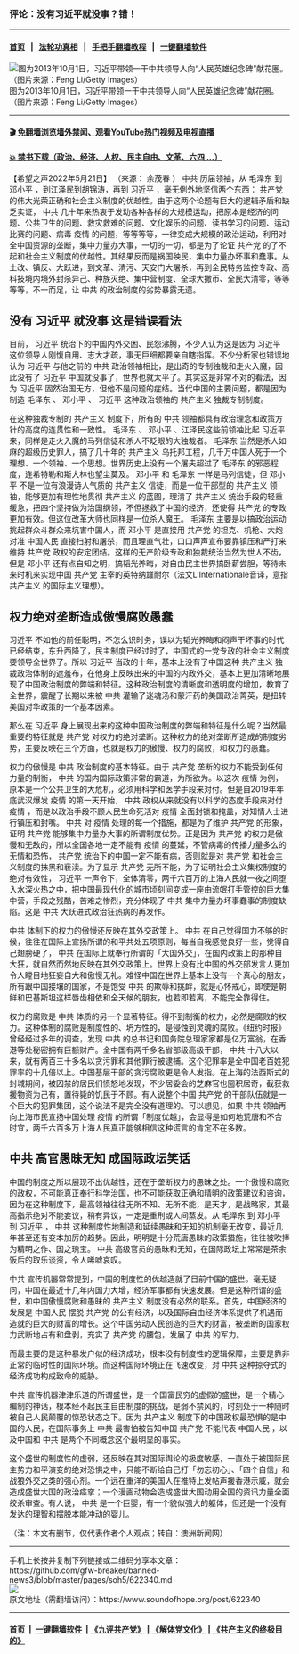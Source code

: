### 评论：没有习近平就没事？错！
------------------------

#### [首页](https://github.com/gfw-breaker/banned-news3/blob/master/README.md) &nbsp;&nbsp;|&nbsp;&nbsp; [法轮功真相](https://github.com/begood0513/basic/blob/master/README.md)  &nbsp;&nbsp;|&nbsp;&nbsp; [手把手翻墙教程](https://github.com/gfw-breaker/guides/wiki)  &nbsp;&nbsp;|&nbsp;&nbsp; [一键翻墙软件](https://github.com/gfw-breaker/nogfw/blob/master/README.md)  



<div><img alt="图为2013年10月1日，习近平带领一干中共领导人向“人民英雄纪念碑”献花圈。（图片来源：Feng Li/Getty Images）" src="https://img.soundofhope.org/2022-05/gettyimages-182584636-1653132407179.jpg"/>
<br/><figcaption class="caption">
 图为2013年10月1日，习近平带领一干中共领导人向“人民英雄纪念碑”献花圈。（图片来源：Feng Li/Getty Images）
</figcaption></div><hr/>

#### [ 🎬  免翻墙浏览墙外禁闻、观看YouTube热门视频及电视直播](https://github.com/gfw-breaker/HelloWorld)

#### [ 💥  禁书下载（政治、经济、人权、民主自由、文革、六四 ...）](https://github.com/gfw-breaker/books/blob/master/README.md)

<div><div class="Content__Wrapper sc-1bvya0-0 grZQxZ">
 <p class="meta-top">
  <span class="meta">
   【希望之声2022年5月21日】
  </span>
  （来源：
  <ok href="/term/336919">
   余茂春
  </ok>
  ）
  <ok href="/term/1059">
   中共
  </ok>
  历届领袖，从
  <ok href="/term/2613">
   毛泽东
  </ok>
  到
  <ok href="/term/1065">
   邓小平
  </ok>
  ，到江泽民到胡锦涛，再到
  <ok href="/term/1063">
   习近平
  </ok>
  ，毫无例外地坚信两个东西：
  <ok href="/term/970">
   共产党
  </ok>
  的伟大光荣正确和社会主义制度的优越性。由于这两个论题有巨大的逻辑矛盾和缺乏实证，
  <ok href="/term/1059">
   中共
  </ok>
  几十年来热衷于发动各种各样的大规模运动，把原本是经济的问题、公共卫生的问题、救灾救难的问题、文化娱乐的问题、读书学习的问题、运动比赛的问题、病毒
  <ok href="/term/16057">
   疫情
  </ok>
  的问题，等等等等，一律变成大规模的政治运动，利用对全中国资源的垄断，集中力量办大事，一切的一切，都是为了论证
  <ok href="/term/970">
   共产党
  </ok>
  的了不起和社会主义制度的优越性。其结果反而是祸国殃民，集中力量办坏事和蠢事。从土改、镇反、大跃进，到文革、清污、天安门大屠杀，再到全民特务监控专政、高科技境内境外封杀异己、种族灭绝、集中营制度、全球大撒币、全民大清零，等等等等，不一而足，让
  <ok href="/term/1059">
   中共
  </ok>
  的政治制度的劣势暴露无遗。
 </p>
 <h2>
  <strong>
   没有
   <ok href="/term/1063">
    习近平
   </ok>
   就没事 这是错误看法
  </strong>
 </h2>
 <p>
  目前，
  <ok href="/term/1063">
   习近平
  </ok>
  统治下的中国内外交困、民怨沸腾，不少人认为这是因为
  <ok href="/term/1063">
   习近平
  </ok>
  这位领导人刚愎自用、志大才疏，事无巨细都要亲自瞎指挥。不少分析家也错误地认为
  <ok href="/term/1063">
   习近平
  </ok>
  与他之前的
  <ok href="/term/1059">
   中共
  </ok>
  政治领袖相比，是出奇的专制独裁和走火入魔，因此没有了
  <ok href="/term/1063">
   习近平
  </ok>
  中国就没事了，世界也就太平了。其实这是非常不对的看法，因为
  <ok href="/term/1063">
   习近平
  </ok>
  固然治国无方，但他不是问题的症结。当代中国的主要问题，都是因为制造
  <ok href="/term/2613">
   毛泽东
  </ok>
  、
  <ok href="/term/1065">
   邓小平
  </ok>
  、
  <ok href="/term/1063">
   习近平
  </ok>
  这种政治领袖的
  <ok href="/term/4429">
   共产主义
  </ok>
  独裁专制制度。
 </p>
 <p>
  在这种独裁专制的
  <ok href="/term/4429">
   共产主义
  </ok>
  制度下，所有的
  <ok href="/term/1059">
   中共
  </ok>
  领袖都具有政治理念和政策方针的高度的连贯性和一致性。
  <ok href="/term/2613">
   毛泽东
  </ok>
  、
  <ok href="/term/1065">
   邓小平
  </ok>
  、江泽民这些前领袖比起
  <ok href="/term/1063">
   习近平
  </ok>
  来，同样是走火入魔的马列信徒和杀人不眨眼的大独裁者。
  <ok href="/term/2613">
   毛泽东
  </ok>
  当然是杀人如麻的超级历史罪人，搞了几十年的
  <ok href="/term/4429">
   共产主义
  </ok>
  乌托邦工程，几千万中国人死于一个理想、一个领袖、一个思想。世界历史上没有一个屠夫超过了
  <ok href="/term/2613">
   毛泽东
  </ok>
  的邪恶程度，连希特勒和斯大林也望尘莫及。
  <ok href="/term/1065">
   邓小平
  </ok>
  和
  <ok href="/term/2613">
   毛泽东
  </ok>
  一样是马列信徒，但
  <ok href="/term/1065">
   邓小平
  </ok>
  不是一位有浪漫诗人气质的
  <ok href="/term/4429">
   共产主义
  </ok>
  信徒，而是一位干部型的
  <ok href="/term/4429">
   共产主义
  </ok>
  领袖，能够更加有理性地贯彻
  <ok href="/term/4429">
   共产主义
  </ok>
  的蓝图，理清了
  <ok href="/term/4429">
   共产主义
  </ok>
  统治手段的轻重缓急，把四个坚持做为治国纲领，不但拯救了中国的经济，还使得
  <ok href="/term/970">
   共产党
  </ok>
  的专政更加有效。但这位改革大师也同样是一位杀人魔王。
  <ok href="/term/2613">
   毛泽东
  </ok>
  主要是以搞政治运动挑起群众斗群众来坑害中国人，而
  <ok href="/term/1065">
   邓小平
  </ok>
  是直接用
  <ok href="/term/970">
   共产党
  </ok>
  的坦克、机枪、大炮对准
  <ok href="/term/29279">
   中国人民
  </ok>
  直接扫射和屠杀，而且理直气壮，口口声声宣布要靠镇压和严打来维持
  <ok href="/term/970">
   共产党
  </ok>
  政权的安定团结。这样的无产阶级专政和独裁统治当然为世人不齿，但是
  <ok href="/term/1065">
   邓小平
  </ok>
  还有点自知之明，搞韬光养晦，对自由民主世界搞卧薪尝胆，等待未来时机来实现中国
  <ok href="/term/970">
   共产党
  </ok>
  主宰的英特纳雄耐尔（法文L’Internationale音译，意指
  <ok href="/term/4429">
   共产主义
  </ok>
  的国际主义理想）。
 </p>
 <h2>
  <strong>
   权力绝对垄断造成傲慢腐败愚蠢
  </strong>
 </h2>
 <p>
  <ok href="/term/1063">
   习近平
  </ok>
  不如他的前任聪明，不怎么识时务，误以为韬光养晦和闷声干坏事的时代已经结束，东升西降了，民主制度已经过时了，中国式的一党专政的社会主义制度要领导全世界了。所以
  <ok href="/term/1063">
   习近平
  </ok>
  当政的十年，基本上没有了中国这种
  <ok href="/term/4429">
   共产主义
  </ok>
  独裁政治体制的遮羞布，在他身上反映出来的中国的内政外交，基本上更加清晰地展现了中国政治制度的弊端和特征。这种政治制度的清晰度和透明度的增加，教育了全世界，震醒了长期以来被
  <ok href="/term/1059">
   中共
  </ok>
  灌输了迷魂汤和蒙汗药的美国政治菁英，是扭转美国对华政策的一个基本因素。
 </p>
 <p>
  那么在
  <ok href="/term/1063">
   习近平
  </ok>
  身上展现出来的这种中国政治制度的弊端和特征是什么呢？当然最重要的特征就是
  <ok href="/term/970">
   共产党
  </ok>
  对权力的绝对垄断。这种权力的绝对垄断所造成的制度劣势，主要反映在三个方面，也就是权力的傲慢、权力的腐败，和权力的愚蠢。
 </p>
 <p>
  权力的傲慢是
  <ok href="/term/1059">
   中共
  </ok>
  政治制度的基本特征。由于
  <ok href="/term/970">
   共产党
  </ok>
  垄断的权力不能受到任何力量的制衡，
  <ok href="/term/1059">
   中共
  </ok>
  的国内国际政策非常的霸道，为所欲为。以这次
  <ok href="/term/16057">
   疫情
  </ok>
  为例，原本是一个公共卫生的大危机，必须用科学和医学手段来对付。但是自2019年年底武汉爆发
  <ok href="/term/16057">
   疫情
  </ok>
  的第一天开始，
  <ok href="/term/1059">
   中共
  </ok>
  政权从来就没有以科学的态度手段来对付
  <ok href="/term/16057">
   疫情
  </ok>
  ，而是以政治手段不顾人民生命死活对
  <ok href="/term/16057">
   疫情
  </ok>
  全面封锁和掩盖，对知情人士进行镇压和封嘴。
  <ok href="/term/1059">
   中共
  </ok>
  对
  <ok href="/term/16057">
   疫情
  </ok>
  处理的每一个措施，都是为了维护
  <ok href="/term/970">
   共产党
  </ok>
  的形象，证明
  <ok href="/term/970">
   共产党
  </ok>
  能够集中力量办大事的所谓制度优势。正是因为
  <ok href="/term/970">
   共产党
  </ok>
  的权力是傲慢和无敌的，所以全国各地一定不能有
  <ok href="/term/16057">
   疫情
  </ok>
  的蔓延，不管病毒的传播力量多么的无情和恐怖，
  <ok href="/term/970">
   共产党
  </ok>
  统治下的中国一定不能有病，否则就是对
  <ok href="/term/970">
   共产党
  </ok>
  和社会主义制度的抹黑和亵渎。为了显示
  <ok href="/term/970">
   共产党
  </ok>
  无所不能，为了证明社会主义集权制度的绝对有效性，
  <ok href="/term/1063">
   习近平
  </ok>
  一声令下，全体清零，两千六百万的上海人民就一夜之间堕入水深火热之中，把中国最现代化的城市顷刻间变成一座由流氓打手管控的巨大集中营，手段之残酷，苦难之惨烈，充分体现了
  <ok href="/term/1059">
   中共
  </ok>
  集中力量办坏事蠢事的制度缺陷。这是
  <ok href="/term/1059">
   中共
  </ok>
  大跃进式政治狂热病的再发作。
 </p>
 <p>
  <ok href="/term/1059">
   中共
  </ok>
  体制下的权力的傲慢还反映在其外交政策上。
  <ok href="/term/1059">
   中共
  </ok>
  在自己觉得国力不够的时候，往往在国际上宣扬所谓的和平共处五项原则，每当自我感觉良好一些，觉得自己翅膀硬了，
  <ok href="/term/1059">
   中共
  </ok>
  在国际上就奉行所谓的「大国外交」，在国内政策上的那种自大狂，就自然而然地反映在其外交政策上。世界上没有比中国的外交部发言人更加令人瞠目地狂妄自大和傲慢无礼。难怪中国在世界上基本上没有一个真心的朋友，所有跟中国接壤的国家，不是饱受
  <ok href="/term/1059">
   中共
  </ok>
  的欺辱和挑衅，就是心怀戒心，即使是朝鲜和巴基斯坦这样唇齿相依和全天候的朋友，也若即若离，不能完全靠得住。
 </p>
 <p>
  权力的腐败是
  <ok href="/term/1059">
   中共
  </ok>
  体质的另一个显著特征。得不到制衡的权力，必然是腐败的权力。这种体制的腐败是制度性的、坍方性的，是侵蚀到灵魂的腐败。《纽约时报》曾经经过多年的调查，发现
  <ok href="/term/1059">
   中共
  </ok>
  的总书记和国务院总理家家都是亿万富翁，在香港等处秘密拥有巨额财产。全中国有两千多名省部级高级干部，
  <ok href="/term/1059">
   中共
  </ok>
  十八大以来，就有两百三十多名以贪污罪和其他罪行被逮捕。这个犯罪率是全中国老百姓犯罪率的十几倍以上。中国基层干部的贪污腐败更是令人发指。在上海的法西斯式的封城期间，被囚禁的居民们愤怒地发现，不少居委会的芝麻官也囤积居奇，截获救援物资为己有，置待毙的饥民于不顾。有人说整个中国
  <ok href="/term/970">
   共产党
  </ok>
  的干部队伍就是一个巨大的犯罪集团，这个说法不是完全没有道理的。可以想见，如果
  <ok href="/term/1059">
   中共
  </ok>
  领袖再向上海市民宣扬中国处理
  <ok href="/term/16057">
   疫情
  </ok>
  的所谓「制度优越」，会显得是如何地荒唐和不合时宜，两千六百多万上海人民真正能够相信这种谎言的肯定不在多数。
 </p>
 <h2>
  <strong>
   <ok href="/term/1059">
    中共
   </ok>
   高官愚昧无知 成国际政坛笑话
  </strong>
 </h2>
 <p>
  中国的制度之所以展现不出优越性，还在于垄断权力的愚昧之处。一个傲慢和腐败的政权，不可能真正奉行科学治国，也不可能获取正确和精明的政策建议和咨询，因为在这种制度下，最高领袖往往无所不知、无所不能，是天才，是战略家，其最高指示绝对不能妄议，稍有异议，一定是重刑或人间蒸发。从
  <ok href="/term/2613">
   毛泽东
  </ok>
  到
  <ok href="/term/1065">
   邓小平
  </ok>
  到
  <ok href="/term/1063">
   习近平
  </ok>
  ，
  <ok href="/term/1059">
   中共
  </ok>
  这种制度性地制造和延续愚昧和无知的机制毫无改变，最近几年甚至还有变本加厉的趋势。因此，明明是十分荒唐愚昧的政策措施，往往被吹捧为精明之作、国之瑰宝。
  <ok href="/term/1059">
   中共
  </ok>
  高级官员的愚昧和无知，在国际政坛上常常是茶余饭后的取乐谈资，令人唏嘘哀叹。
 </p>
 <p>
  <ok href="/term/1059">
   中共
  </ok>
  宣传机器常常提到，中国的制度性的优越造就了目前中国的盛世。毫无疑问，中国在最近十几年内国力大增，经济军事都有快速发展。但是这种所谓的盛世，和中国傲慢腐败和愚昧的
  <ok href="/term/4429">
   共产主义
  </ok>
  制度没有必然的联系。首先，中国经济的发展是
  <ok href="/term/29279">
   中国人民
  </ok>
  摆脱
  <ok href="/term/970">
   共产党
  </ok>
  的公有经济，以及国际自由经济体系提供了机遇而造就的巨大的财富的增长。这个中国劳动人民创造的巨大的财富，被垄断的国家权力武断地占有和盘剥，充实了
  <ok href="/term/970">
   共产党
  </ok>
  的腰包，发展了
  <ok href="/term/1059">
   中共
  </ok>
  的军力。
 </p>
 <p>
  而最主要的是这种暴发户似的经济成功，根本没有制度性的逻辑保障，主要是靠非正常的临时性的国际环境。而这种国际环境正在飞速改变，对
  <ok href="/term/1059">
   中共
  </ok>
  这种掠夺式的经济成功构成致命的威胁。
 </p>
 <p>
  <ok href="/term/1059">
   中共
  </ok>
  宣传机器津津乐道的所谓盛世，是一个国富民穷的虚假的盛世，是一个精心编制的神话，根本经不起民主自由制度的挑战，是弱不禁风的，时刻处于一种随时被自己人民颠覆的惊恐状态之下。因为
  <ok href="/term/4429">
   共产主义
  </ok>
  制度下的中国政权最恐惧的是中国的人民，在国际事务上
  <ok href="/term/1059">
   中共
  </ok>
  最害怕被告知中国
  <ok href="/term/970">
   共产党
  </ok>
  不能代表
  <ok href="/term/29279">
   中国人民
  </ok>
  ，以及中国和
  <ok href="/term/1059">
   中共
  </ok>
  是两个不同概念这个最明显的事实。
 </p>
 <p>
  这个盛世的制度性的虚弱，还反映在其对国际舆论的极度敏感，一直处于被国际民主势力和平演变的绝对恐惧之中，只能不断给自己打「勿忘初心」、「四个自信」和战狼外交之类的强心剂。一个远在重洋的美国人在推特上发帖声援香港示威，就会造成盛世大国的政治痉挛；一个漫画动物会造成盛世大国动用全国的资讯力量全面绞杀审查。有人说，
  <ok href="/term/1059">
   中共
  </ok>
  是一个巨婴，有一个貌似强大的躯体，但还是一个没有发达的理智和摆脱本能冲动的婴儿。
 </p>
 <p>
  （注：本文有删节，仅代表作者个人观点；转自：澳洲新闻网）
 </p>
</div>
</div>
<hr/>
手机上长按并复制下列链接或二维码分享本文章：<br/>
https://github.com/gfw-breaker/banned-news3/blob/master/pages/soh5/622340.md <br/>
<a href='https://github.com/gfw-breaker/banned-news3/blob/master/pages/soh5/622340.md'><img src='https://github.com/gfw-breaker/banned-news3/blob/master/pages/soh5/622340.md.png'/></a> <br/>
原文地址（需翻墙访问）：https://www.soundofhope.org/post/622340


------------------------
#### [首页](https://github.com/gfw-breaker/banned-news3/blob/master/README.md) &nbsp;|&nbsp; [一键翻墙软件](https://github.com/gfw-breaker/nogfw/blob/master/README.md) &nbsp;| [《九评共产党》](https://github.com/gfw-breaker/9ping.md/blob/master/README.md#九评之一评共产党是什么) | [《解体党文化》](https://github.com/gfw-breaker/jtdwh.md/blob/master/README.md) | [《共产主义的终极目的》](https://github.com/gfw-breaker/gczydzjmd.md/blob/master/README.md)


<img src='http://gfw-breaker.win/banned-news3/pages/soh5/622340.md' width='0px' height='0px'/>